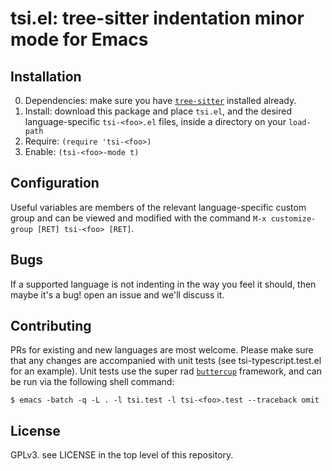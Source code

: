 # tsi.el: tree-sitter indentation minor mode for Emacs

## Installation

0. Dependencies: make sure you have [`tree-sitter`](https://emacs-tree-sitter.github.io/installation/) installed already.
1. Install: download this package and place `tsi.el`, and the desired language-specific `tsi-<foo>.el` files,  inside a directory on your `load-path`
2. Require: `(require 'tsi-<foo>)`
3. Enable: `(tsi-<foo>-mode t)`

## Configuration

Useful variables are members of the relevant language-specific custom group and can be viewed and modified with the command `M-x customize-group [RET] tsi-<foo> [RET]`.

## Bugs

If a supported language is not indenting in the way you feel it should, then maybe it's a bug!  open an issue and we'll discuss it.

## Contributing

PRs for existing and new languages are most welcome.  Please make sure that any changes are accompanied with unit tests (see tsi-typescript.test.el for an example).  Unit tests use the super rad [`buttercup`](https://github.com/jorgenschaefer/emacs-buttercup) framework, and can be run via the following shell command:

`$ emacs -batch -q -L . -l tsi.test -l tsi-<foo>.test --traceback omit`

## License

GPLv3.  see LICENSE in the top level of this repository.
